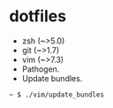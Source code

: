 dotfiles
========

- zsh (~>5.0)
- git (~>1.7)
- vim (~>7.3)
 - Pathogen.
 - Update bundles.
```bash
~ $ ./vim/update_bundles
```
